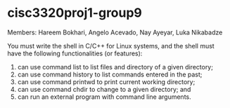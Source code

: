 # cisc3320proj1-group9
Members:
Hareem Bokhari, 
Angelo Acevado,
Nay Ayeyar,
Luka Nikabadze

You must write the shell in C/C++ for Linux systems, and the shell must have the following
functionalities (or features):
1. can use command list to list files and directory of a given directory;
2. can use command history to list commands entered in the past;
3. can use command printwd to print current working directory;
4. can use command chdir to change to a given directory; and
5. can run an external program with command line arguments.